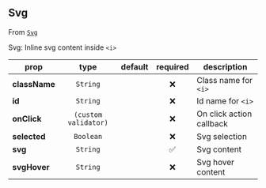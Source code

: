 
## Svg

From [`Svg`](Svg)

Svg:
Inline svg content inside `<i>`

prop | type | default | required | description
---- | :----: | :-------: | :--------: | -----------
**className** | `String` |  | :x: | Class name for `<i>`
**id** | `String` |  | :x: | Id name for `<i>`
**onClick** | `(custom validator)` |  | :x: | On click action callback
**selected** | `Boolean` |  | :x: | Svg selection
**svg** | `String` |  | :white_check_mark: | Svg content
**svgHover** | `String` |  | :x: | Svg hover content



